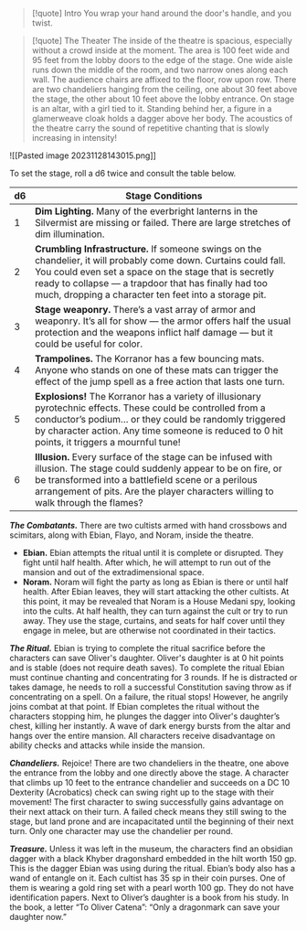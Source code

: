 > [!quote] Intro
> You wrap your hand around the door's handle, and you twist.

> [!quote] The Theater
> The inside of the theatre is spacious, especially without a crowd inside at the moment. The area is 100 feet wide and 95 feet from the lobby doors to the edge of the stage. One wide aisle runs down the middle of the room, and two narrow ones along each wall. The audience chairs are affixed to the floor, row upon row. There are two chandeliers hanging from the ceiling, one about 30 feet above the stage, the other about 10 feet above the lobby entrance.
> On stage is an altar, with a girl tied to it. Standing behind her, a figure in a glamerweave cloak holds a dagger above her body. The acoustics of the theatre carry the sound of repetitive chanting that is slowly increasing in intensity!

![[Pasted image 20231128143015.png]]

To set the stage, roll a d6 twice and consult the table below.

|d6|Stage Conditions|
|---|---|
|1|**Dim Lighting.** Many of the everbright lanterns in the Silvermist are missing or failed. There are large stretches of dim illumination.|
|2|**Crumbling Infrastructure.** If someone swings on the chandelier, it will probably come down. Curtains could fall. You could even set a space on the stage that is secretly ready to collapse — a trapdoor that has finally had too much, dropping a character ten feet into a storage pit.
|3|**Stage weaponry.** There’s a vast array of armor and weaponry. It’s all for show — the armor offers half the usual protection and the weapons inflict half damage — but it could be useful for color.|
|4|**Trampolines.** The Korranor has a few bouncing mats. Anyone who stands on one of these mats can trigger the effect of the jump spell as a free action that lasts one turn.|
|5|**Explosions!** The Korranor has a variety of illusionary pyrotechnic effects. These could be controlled from a conductor’s podium… or they could be randomly triggered by character action. Any time someone is reduced to 0 hit points, it triggers a mournful tune!|
|6|**Illusion.** Every surface of the stage can be infused with illusion. The stage could suddenly appear to be on fire, or be transformed into a battlefield scene or a perilous arrangement of pits. Are the player characters willing to walk through the flames?|

***The Combatants.***
There are two cultists armed with hand crossbows and scimitars, along with Ebian, Flayo, and Noram, inside the theatre.
- **Ebian.** Ebian attempts the ritual until it is complete or disrupted. They fight until half health. After which, he will attempt to run out of the mansion and out of the extradimensional space.
- **Noram.** Noram will fight the party as long as Ebian is there or until half health. After Ebian leaves, they will start attacking the other cultists. At this point, it may be revealed that Noram is a House Medani spy, looking into the cults. At half health, they can turn against the cult or try to run away.
They use the stage, curtains, and seats for half cover until they engage in melee, but are otherwise not coordinated in their tactics.

***The Ritual.*** Ebian is trying to complete the ritual sacrifice before the characters can save Oliver's daughter. Oliver's daughter is at 0 hit points and is stable (does not require death saves). To complete the ritual Ebian must continue chanting and concentrating for 3 rounds. If he is distracted or takes damage, he needs to roll a successful Constitution saving throw as if concentrating on a spell. On a failure, the ritual stops! However, he angrily joins combat at that point.
If Ebian completes the ritual without the characters stopping him, he plunges the dagger into Oliver's daughter’s chest, killing her instantly. A wave of dark energy bursts from the altar and hangs over the entire mansion. All characters receive disadvantage on ability checks and attacks while inside the mansion.

***Chandeliers.*** Rejoice! There are two chandeliers in the theatre, one above the entrance from the lobby and one directly above the stage. A character that climbs up 10 feet to the entrance chandelier and succeeds on a DC 10 Dexterity (Acrobatics) check can swing right up to the stage with their movement! The first character to swing successfully gains advantage on their next attack on their turn. A failed check means they still swing to the stage, but land prone and are incapacitated until the beginning of their next turn. Only one character may use the chandelier per round.

***Treasure.*** Unless it was left in the museum, the characters find an obsidian dagger with a black Khyber dragonshard embedded in the hilt worth 150 gp. This is the dagger Ebian was using during the ritual. Ebian’s body also has a wand of entangle on it. Each cultist has 35 sp in their coin purses. One of them is wearing a gold ring set with a pearl worth 100 gp. They do not have identification papers.
Next to Oliver’s daughter is a book from his study. In the book, a letter “To Oliver Catena”: “Only a dragonmark can save your daughter now.”
